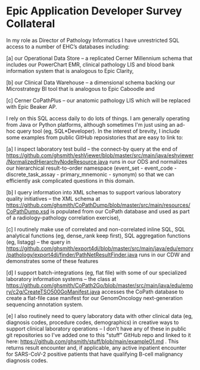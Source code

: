 # Epic Application Developer Survey Collateral

In my role as Director of Pathology Informatics I have unrestricted SQL access to a number of EHC’s databases including:

[a] our Operational Data Store – a replicated Cerner Millennium schema that includes our PowerChart EMR, clinical pathology LIS and blood bank information system that is analogous to Epic Clarity,

[b] our Clinical Data Warehouse – a dimensional schema backing our Microstrategy BI tool that is analogous to Epic Caboodle and

[c] Cerner CoPathPlus – our anatomic pathology LIS which will be replaced with Epic Beaker AP.

I rely on this SQL access daily to do lots of things. I am generally operating from Java or Python platforms, although sometimes I'm just using an ad-hoc query tool (eg, SQL*Developer). In the interest of brevity, I include some examples from public GitHub reposistories that are easy to link to:

[a] I inspect laboratory test build – the connect-by query at the end of https://github.com/ghsmith/eshViewer/blob/master/src/main/java/eshviewer/NormalizedHierarchyNodeResource.java runs in our ODS and normalizes our hierarchical result-to-order namespace (event_set - event_code - discrete_task_assay - primary_mnemonic - synonym) so that we can efficiently ask complicated questions in this domain.

[b] I query information into XML schemas to support various laboratory quality initiatives – the XML schema at https://github.com/ghsmith/CoPathDump/blob/master/src/main/resources/CoPathDump.xsd is populated from our CoPath database and used as part of a radiology-pathology correlation exercise),

[c] I routinely make use of correlated and non-correlated inline SQL, SQL analytical functions (eg, dense_rank keep first), SQL aggregation functions (eg, listagg) – the query in https://github.com/ghsmith/export4dj/blob/master/src/main/java/edu/emory/pathology/export4dj/finder/PathNetResultFinder.java runs in our CDW and demonstrates some of these features

[d] I support batch-integrations (eg, flat file) with some of our specialized laboratory information systems – the class at https://github.com/ghsmith/CoPath2Go/blob/master/src/main/java/edu/emory/c2g/CreateTSO500GoManifest.java accesses the CoPath database to create a flat-file case manifest for our GenomOncology next-generation sequencing annotation system.

[e] I also routinely need to query laboratory data with other clinical data (eg, diagnosis codes, procedure codes, demographics) in creative ways to support clinical laboratory operations – I don’t have any of these in public git repositories so I've added one to this "stuff" GitHub repo and linked to it here: https://github.com/ghsmith/stuff/blob/main/example01.md . This returns result encounter and, if applicable, any active inpatient encounter for SARS-CoV-2 positive patients that have qualifying B-cell malignancy diagnosis codes.
